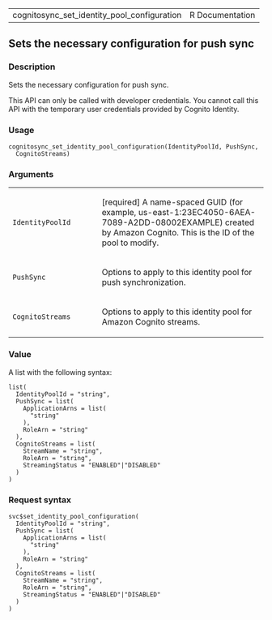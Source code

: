 <table style="width: 100%;">
<tbody>
<tr class="odd">
<td>cognitosync_set_identity_pool_configuration</td>
<td style="text-align: right;">R Documentation</td>
</tr>
</tbody>
</table>

## Sets the necessary configuration for push sync

### Description

Sets the necessary configuration for push sync.

This API can only be called with developer credentials. You cannot call
this API with the temporary user credentials provided by Cognito
Identity.

### Usage

    cognitosync_set_identity_pool_configuration(IdentityPoolId, PushSync,
      CognitoStreams)

### Arguments

<table>
<colgroup>
<col style="width: 35%" />
<col style="width: 65%" />
</colgroup>
<tbody>
<tr class="odd">
<td><code
id="cognitosync_set_identity_pool_configuration_:_IdentityPoolId">IdentityPoolId</code></td>
<td><p>[required] A name-spaced GUID (for example,
us-east-1:23EC4050-6AEA-7089-A2DD-08002EXAMPLE) created by Amazon
Cognito. This is the ID of the pool to modify.</p></td>
</tr>
<tr class="even">
<td><code
id="cognitosync_set_identity_pool_configuration_:_PushSync">PushSync</code></td>
<td><p>Options to apply to this identity pool for push
synchronization.</p></td>
</tr>
<tr class="odd">
<td><code
id="cognitosync_set_identity_pool_configuration_:_CognitoStreams">CognitoStreams</code></td>
<td><p>Options to apply to this identity pool for Amazon Cognito
streams.</p></td>
</tr>
</tbody>
</table>

### Value

A list with the following syntax:

    list(
      IdentityPoolId = "string",
      PushSync = list(
        ApplicationArns = list(
          "string"
        ),
        RoleArn = "string"
      ),
      CognitoStreams = list(
        StreamName = "string",
        RoleArn = "string",
        StreamingStatus = "ENABLED"|"DISABLED"
      )
    )

### Request syntax

    svc$set_identity_pool_configuration(
      IdentityPoolId = "string",
      PushSync = list(
        ApplicationArns = list(
          "string"
        ),
        RoleArn = "string"
      ),
      CognitoStreams = list(
        StreamName = "string",
        RoleArn = "string",
        StreamingStatus = "ENABLED"|"DISABLED"
      )
    )
